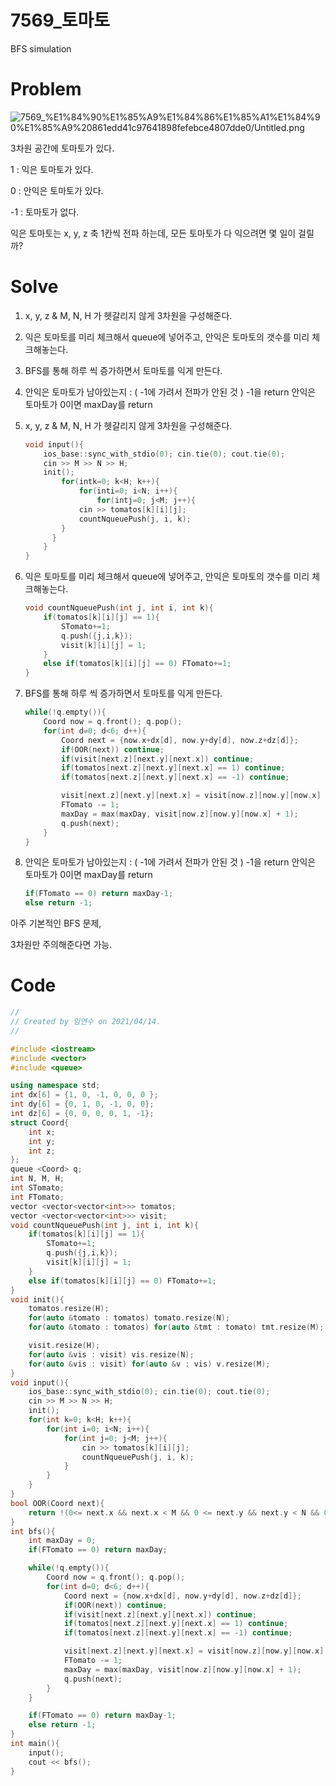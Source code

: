 # 7569_토마토

BFS  simulation

# Problem

![7569_%E1%84%90%E1%85%A9%E1%84%86%E1%85%A1%E1%84%90%E1%85%A9%20861edd41c97641898fefebce4807dde0/Untitled.png](7569_%E1%84%90%E1%85%A9%E1%84%86%E1%85%A1%E1%84%90%E1%85%A9%20861edd41c97641898fefebce4807dde0/Untitled.png)

3차원 공간에 토마토가 있다.

1 : 익은 토마토가 있다.

0 : 안익은 토마토가 있다.

-1 : 토마토가 없다.

익은 토마토는 x, y, z 축 1칸씩 전파 하는데, 
모든 토마토가 다 익으려면 몇 일이 걸릴까?

# Solve

1. x, y, z & M, N, H 가 헷갈리지 않게 3차원을 구성해준다.
2. 익은 토마토를 미리 체크해서 queue에 넣어주고,
안익은 토마토의 갯수를 미리 체크해놓는다.
3. BFS를 통해 하루 씩 증가하면서 토마토를 익게 만든다.
4. 안익은 토마토가 남아있는지  :  ( -1에 가려서 전파가 안된 것 ) -1을 return
안익은 토마토가 0이면 maxDay를 return

1. x, y, z & M, N, H 가 헷갈리지 않게 3차원을 구성해준다.

    ```cpp
    void input(){
        ios_base::sync_with_stdio(0); cin.tie(0); cout.tie(0);
        cin >> M >> N >> H;
        init();
    		for(intk=0; k<H; k++){
    			for(inti=0; i<N; i++){
    				for(intj=0; j<M; j++){
                cin >> tomatos[k][i][j];
                countNqueuePush(j, i, k);
            }
          }
        }
    }
    ```

2. 익은 토마토를 미리 체크해서 queue에 넣어주고,
안익은 토마토의 갯수를 미리 체크해놓는다.

    ```cpp
    void countNqueuePush(int j, int i, int k){
        if(tomatos[k][i][j] == 1){
            STomato+=1;
            q.push({j,i,k});
            visit[k][i][j] = 1;
        }
        else if(tomatos[k][i][j] == 0) FTomato+=1;
    }
    ```

3. BFS를 통해 하루 씩 증가하면서 토마토를 익게 만든다.

    ```cpp
    while(!q.empty()){
        Coord now = q.front(); q.pop();
        for(int d=0; d<6; d++){
            Coord next = {now.x+dx[d], now.y+dy[d], now.z+dz[d]};
            if(OOR(next)) continue;
            if(visit[next.z][next.y][next.x]) continue;
            if(tomatos[next.z][next.y][next.x] == 1) continue;
            if(tomatos[next.z][next.y][next.x] == -1) continue;

            visit[next.z][next.y][next.x] = visit[now.z][now.y][now.x] + 1;
            FTomato -= 1;
            maxDay = max(maxDay, visit[now.z][now.y][now.x] + 1);
            q.push(next);
        }
    }
    ```

4. 안익은 토마토가 남아있는지  :  ( -1에 가려서 전파가 안된 것 ) -1을 return
안익은 토마토가 0이면 maxDay를 return

    ```cpp
    if(FTomato == 0) return maxDay-1;
    else return -1;
    ```

아주 기본적인 BFS 문제, 

3차원만 주의해준다면 가능.

# Code

```cpp
//
// Created by 임연수 on 2021/04/14.
//

#include <iostream>
#include <vector>
#include <queue>

using namespace std;
int dx[6] = {1, 0, -1, 0, 0, 0 };
int dy[6] = {0, 1, 0, -1, 0, 0};
int dz[6] = {0, 0, 0, 0, 1, -1};
struct Coord{
    int x;
    int y;
    int z;
};
queue <Coord> q;
int N, M, H;
int STomato;
int FTomato;
vector <vector<vector<int>>> tomatos;
vector <vector<vector<int>>> visit;
void countNqueuePush(int j, int i, int k){
    if(tomatos[k][i][j] == 1){
        STomato+=1;
        q.push({j,i,k});
        visit[k][i][j] = 1;
    }
    else if(tomatos[k][i][j] == 0) FTomato+=1;
}
void init(){
    tomatos.resize(H);
    for(auto &tomato : tomatos) tomato.resize(N);
    for(auto &tomato : tomatos) for(auto &tmt : tomato) tmt.resize(M);

    visit.resize(H);
    for(auto &vis : visit) vis.resize(N);
    for(auto &vis : visit) for(auto &v : vis) v.resize(M);
}
void input(){
    ios_base::sync_with_stdio(0); cin.tie(0); cout.tie(0);
    cin >> M >> N >> H;
    init();
    for(int k=0; k<H; k++){
        for(int i=0; i<N; i++){
            for(int j=0; j<M; j++){
                cin >> tomatos[k][i][j];
                countNqueuePush(j, i, k);
            }
        }
    }
}
bool OOR(Coord next){
    return !(0<= next.x && next.x < M && 0 <= next.y && next.y < N && 0 <= next.z && next.z < H);
}
int bfs(){
    int maxDay = 0;
    if(FTomato == 0) return maxDay;

    while(!q.empty()){
        Coord now = q.front(); q.pop();
        for(int d=0; d<6; d++){
            Coord next = {now.x+dx[d], now.y+dy[d], now.z+dz[d]};
            if(OOR(next)) continue;
            if(visit[next.z][next.y][next.x]) continue;
            if(tomatos[next.z][next.y][next.x] == 1) continue;
            if(tomatos[next.z][next.y][next.x] == -1) continue;

            visit[next.z][next.y][next.x] = visit[now.z][now.y][now.x] + 1;
            FTomato -= 1;
            maxDay = max(maxDay, visit[now.z][now.y][now.x] + 1);
            q.push(next);
        }
    }

    if(FTomato == 0) return maxDay-1;
    else return -1;
}
int main(){
    input();
    cout << bfs();
}
```